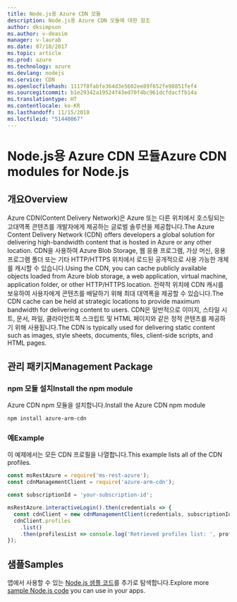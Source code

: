 ```yaml
---
title: Node.js용 Azure CDN 모듈
description: Node.js용 Azure CDN 모듈에 대한 참조
author: dksimpson
ms.author: v-deasim
manager: v-laurab
ms.date: 07/18/2017
ms.topic: article
ms.prod: azure
ms.technology: azure
ms.devlang: nodejs
ms.service: CDN
ms.openlocfilehash: 1117f8fabfe364d3e5602ee89f652fe98851fef4
ms.sourcegitcommit: b1e29342a19524f43ed70f4bc961dcfdacffb14a
ms.translationtype: HT
ms.contentlocale: ko-KR
ms.lasthandoff: 11/15/2018
ms.locfileid: "51440067"
---
```

# <a name="azure-cdn-modules-for-nodejs"></a><span data-ttu-id="5fae0-103">Node.js용 Azure CDN 모듈</span><span class="sxs-lookup"><span data-stu-id="5fae0-103">Azure CDN modules for Node.js</span></span>

## <a name="overview"></a><span data-ttu-id="5fae0-104">개요</span><span class="sxs-lookup"><span data-stu-id="5fae0-104">Overview</span></span>

<span data-ttu-id="5fae0-105">Azure CDN(Content Delivery Network)은 Azure 또는 다른 위치에서 호스팅되는 고대역폭 콘텐츠를 개발자에게 제공하는 글로벌 솔루션을 제공합니다.</span><span class="sxs-lookup"><span data-stu-id="5fae0-105">The Azure Content Delivery Network (CDN) offers developers a global solution for delivering high-bandwidth content that is hosted in Azure or any other location.</span></span> <span data-ttu-id="5fae0-106">CDN을 사용하여 Azure Blob Storage, 웹 응용 프로그램, 가상 머신, 응용 프로그램 폴더 또는 기타 HTTP/HTTPS 위치에서 로드된 공개적으로 사용 가능한 개체를 캐시할 수 있습니다.</span><span class="sxs-lookup"><span data-stu-id="5fae0-106">Using the CDN, you can cache publicly available objects loaded from Azure blob storage, a web application, virtual machine, application folder, or other HTTP/HTTPS location.</span></span> <span data-ttu-id="5fae0-107">전략적 위치에 CDN 캐시를 보유하여 사용자에게 콘텐츠를 배달하기 위해 최대 대역폭을 제공할 수 있습니다.</span><span class="sxs-lookup"><span data-stu-id="5fae0-107">The CDN cache can be held at strategic locations to provide maximum bandwidth for delivering content to users.</span></span> <span data-ttu-id="5fae0-108">CDN은 일반적으로 이미지, 스타일 시트, 문서, 파일, 클라이언트쪽 스크립트 및 HTML 페이지와 같은 정적 콘텐츠를 제공하기 위해 사용됩니다.</span><span class="sxs-lookup"><span data-stu-id="5fae0-108">The CDN is typically used for delivering static content such as images, style sheets, documents, files, client-side scripts, and HTML pages.</span></span>

## <a name="management-package"></a><span data-ttu-id="5fae0-109">관리 패키지</span><span class="sxs-lookup"><span data-stu-id="5fae0-109">Management Package</span></span>

### <a name="install-the-npm-module"></a><span data-ttu-id="5fae0-110">npm 모듈 설치</span><span class="sxs-lookup"><span data-stu-id="5fae0-110">Install the npm module</span></span>

<span data-ttu-id="5fae0-111">Azure CDN npm 모듈을 설치합니다.</span><span class="sxs-lookup"><span data-stu-id="5fae0-111">Install the Azure CDN npm module</span></span>

```bash
npm install azure-arm-cdn
```

### <a name="example"></a><span data-ttu-id="5fae0-112">예</span><span class="sxs-lookup"><span data-stu-id="5fae0-112">Example</span></span>

<span data-ttu-id="5fae0-113">이 예제에서는 모든 CDN 프로필을 나열합니다.</span><span class="sxs-lookup"><span data-stu-id="5fae0-113">This example lists all of the CDN profiles.</span></span>

```javascript
const msRestAzure = require('ms-rest-azure');
const cdnManagementClient = require('azure-arm-cdn');

const subscriptionId = 'your-subscription-id';

msRestAzure.interactiveLogin().then(credentials => {
  const cdnClient = new cdnManagementClient(credentials, subscriptionId);
  cdnClient.profiles
    .list()
    .then(profilesList => console.log('Retrieved profiles list: ', profilesList));
});
```

## <a name="samples"></a><span data-ttu-id="5fae0-114">샘플</span><span class="sxs-lookup"><span data-stu-id="5fae0-114">Samples</span></span>

<span data-ttu-id="5fae0-115">앱에서 사용할 수 있는 [Node.js 샘플 코드](https://azure.microsoft.com/resources/samples/?platform=nodejs)를 추가로 탐색합니다.</span><span class="sxs-lookup"><span data-stu-id="5fae0-115">Explore more [sample Node.js code](https://azure.microsoft.com/resources/samples/?platform=nodejs) you can use in your apps.</span></span>
